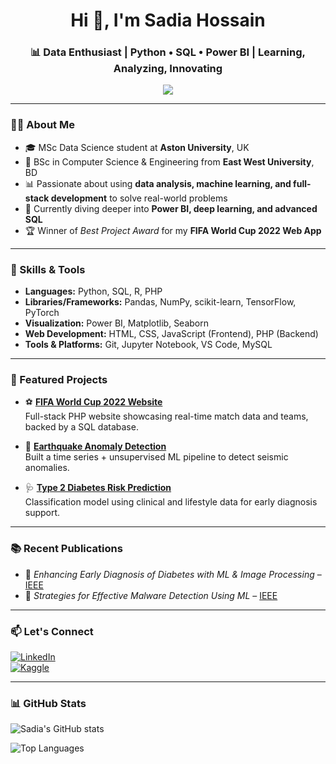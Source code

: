 <h1 align="center">Hi 👋, I'm Sadia Hossain</h1>
<h3 align="center">📊 Data Enthusiast | Python • SQL • Power BI | Learning, Analyzing, Innovating</h3>

<p align="center">
  <img src="https://readme-typing-svg.herokuapp.com?color=70CFFF&center=true&vCenter=true&width=500&lines=Aspiring+Data+Analyst;Python+%7C+SQL+%7C+Power+BI;Full+Stack+Project+Builder;Machine+Learning+Explorer;Transforming+Data+Into+Action" />
</p>

---

### 👩‍💻 About Me

- 🎓 MSc Data Science student at **Aston University**, UK  
- 🔬 BSc in Computer Science & Engineering from **East West University**, BD  
- 📊 Passionate about using **data analysis, machine learning, and full-stack development** to solve real-world problems  
- 🌱 Currently diving deeper into **Power BI, deep learning, and advanced SQL**  
- 🏆 Winner of *Best Project Award* for my **FIFA World Cup 2022 Web App**

---

### 🧠 Skills & Tools

- **Languages:** Python, SQL, R, PHP  
- **Libraries/Frameworks:** Pandas, NumPy, scikit-learn, TensorFlow, PyTorch  
- **Visualization:** Power BI, Matplotlib, Seaborn  
- **Web Development:** HTML, CSS, JavaScript (Frontend), PHP (Backend)  
- **Tools & Platforms:** Git, Jupyter Notebook, VS Code, MySQL

---

### 🚀 Featured Projects

- ⚽ [**FIFA World Cup 2022 Website**](https://github.com/SadiaHossain21/fifa-worldcup-2022)  
  Full-stack PHP website showcasing real-time match data and teams, backed by a SQL database.  

- 🌋 [**Earthquake Anomaly Detection**](https://www.kaggle.com/code/sadia21121/earthquake-anomaly-detection)  
  Built a time series + unsupervised ML pipeline to detect seismic anomalies.

- 🩺 [**Type 2 Diabetes Risk Prediction**](https://www.kaggle.com/code/sadia21121/type-2-diabetes-risk-prediction)  
  Classification model using clinical and lifestyle data for early diagnosis support.

---

### 📚 Recent Publications

- 🧠 *Enhancing Early Diagnosis of Diabetes with ML & Image Processing* – [IEEE](https://ieeexplore.ieee.org/document/10912889)  
- 🔐 *Strategies for Effective Malware Detection Using ML* – [IEEE](https://ieeexplore.ieee.org/document/10797025)

---

### 📫 Let's Connect

[![LinkedIn](https://img.shields.io/badge/LinkedIn-blue?style=for-the-badge&logo=linkedin&logoColor=white)](https://www.linkedin.com/in/sadia-hossain-297993251/)  
[![Kaggle](https://img.shields.io/badge/Kaggle-20BEFF?style=for-the-badge&logo=kaggle&logoColor=white)](https://www.kaggle.com/sadia21121)  

---

### 📊 GitHub Stats

![Sadia's GitHub stats](https://github-readme-stats.vercel.app/api?username=SadiaHossain21&show_icons=true&theme=tokyonight)

![Top Languages](https://github-readme-stats.vercel.app/api/top-langs/?username=SadiaHossain21&layout=compact&theme=tokyonight)

